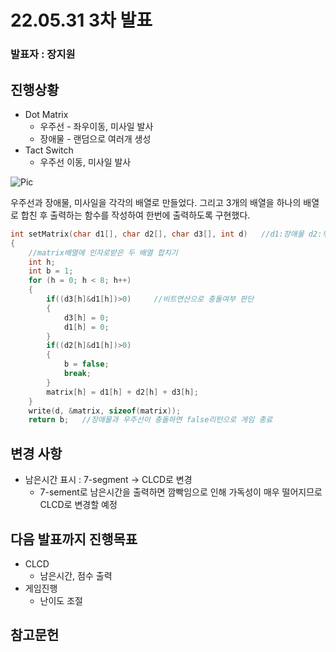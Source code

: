 # 22.05.31 3차 발표
### 발표자 : 장지원
## 진행상황
* Dot Matrix
  - 우주선 - 좌우이동, 미사일 발사
  - 장애물 - 랜덤으로 여러개 생성
* Tact Switch
  - 우주선 이동, 미사일 발사

![Pic](./pic/dot_matrix.gif)

우주선과 장애물, 미사일을 각각의 배열로 만들었다. 그리고 3개의 배열을 하나의 배열로 합친 후 출력하는 함수를 작성하여 한번에 출력하도록 구현했다.

``` C
int setMatrix(char d1[], char d2[], char d3[], int d)   //d1:장애물 d2:우주선 d3:미사일
{
    //matrix배열에 인자로받은 두 배열 합치기
    int h;
    int b = 1;
    for (h = 0; h < 8; h++)
    {
        if((d3[h]&d1[h])>0)     //비트연산으로 충돌여부 판단
        {
            d3[h] = 0;
            d1[h] = 0;
        }
        if((d2[h]&d1[h])>0)
        {
            b = false;
            break;
        }
        matrix[h] = d1[h] + d2[h] + d3[h];
    }
    write(d, &matrix, sizeof(matrix));
    return b;   //장애물과 우주선이 충돌하면 false리턴으로 게임 종료
```

## 변경 사항
- 남은시간 표시 : 7-segment -> CLCD로 변경
  - 7-sement로 남은시간을 출력하면 깜빡임으로 인해 가독성이 매우 떨어지므로 CLCD로 변경할 예정



## 다음 발표까지 진행목표 
- CLCD
  - 남은시간, 점수 출력
- 게임진행
  - 난이도 조절

## 참고문헌


